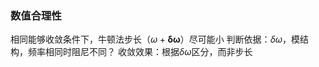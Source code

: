 ### 数值合理性
相同能够收敛条件下，牛顿法步长（$\omega+\mathbf{\delta \omega}$）尽可能小
判断依据：$\delta\omega$，模结构，频率相同时阻尼不同？
收敛效果：根据$\delta\omega$区分，而非步长